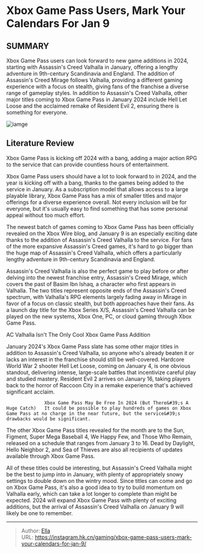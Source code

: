 # Xbox Game Pass Users, Mark Your Calendars For Jan 9


## SUMMARY 



  Xbox Game Pass users can look forward to new game additions in 2024, starting with Assassin&#39;s Creed Valhalla in January, offering a lengthy adventure in 9th-century Scandinavia and England.   The addition of Assassin&#39;s Creed Mirage follows Valhalla, providing a different gaming experience with a focus on stealth, giving fans of the franchise a diverse range of gameplay styles.   In addition to Assassin&#39;s Creed Valhalla, other major titles coming to Xbox Game Pass in January 2024 include Hell Let Loose and the acclaimed remake of Resident Evil 2, ensuring there is something for everyone.  

![iamge](https://static1.srcdn.com/wordpress/wp-content/uploads/2024/01/xbox-game-pass-valhalla.jpg)

## Literature Review

Xbox Game Pass is kicking off 2024 with a bang, adding a major action RPG to the service that can provide countless hours of entertainment.




Xbox Game Pass users should have a lot to look forward to in 2024, and the year is kicking off with a bang, thanks to the games being added to the service in January. As a subscription model that allows access to a large playable library, Xbox Game Pass has a mix of smaller titles and major offerings for a diverse experience overall. Not every inclusion will be for everyone, but it&#39;s usually easy to find something that has some personal appeal without too much effort.




The newest batch of games coming to Xbox Game Pass has been officially revealed on the Xbox Wire blog, and January 9 is an especially exciting date thanks to the addition of Assassin&#39;s Creed Valhalla to the service. For fans of the more expansive Assassin&#39;s Creed games, it&#39;s hard to go bigger than the huge map of Assassin&#39;s Creed Valhalla, which offers a particularly lengthy adventure in 9th-century Scandinavia and England.


 

Assassin&#39;s Creed Valhalla is also the perfect game to play before or after delving into the newest franchise entry, Assassin&#39;s Creed Mirage, which covers the past of Basim Ibn Ishaq, a character who first appears in Valhalla. The two titles represent opposite ends of the Assassin&#39;s Creed spectrum, with Valhalla&#39;s RPG elements largely fading away in Mirage in favor of a focus on classic stealth, but both approaches have their fans. As a launch day title for the Xbox Series X/S, Assassin&#39;s Creed Valhalla can be played on the new systems, Xbox One, PC, or cloud gaming through Xbox Game Pass.





 AC Valhalla Isn&#39;t The Only Cool Xbox Game Pass Addition 
          

January 2024&#39;s Xbox Game Pass slate has some other major titles in addition to Assassin&#39;s Creed Valhalla, so anyone who&#39;s already beaten it or lacks an interest in the franchise should still be well-covered. Hardcore World War 2 shooter Hell Let Loose, coming on January 4, is one obvious standout, delivering intense, large-scale battles that incentivize careful play and studied mastery. Resident Evil 2 arrives on January 16, taking players back to the horror of Raccoon City in a remake experience that&#39;s achieved significant acclaim.

                  Xbox Game Pass May Be Free In 2024 (But There&#39;s A Huge Catch)   It could be possible to play hundreds of games on Xbox Game Pass at no charge in the near future, but the service&#39;s drawbacks would be significant.   




The other Xbox Game Pass titles revealed for the month are   to the Sun, Figment, Super Mega Baseball 4, We Happy Few, and Those Who Remain, released on a schedule that ranges from January 3 to 16. Dead by Daylight, Hello Neighbor 2, and Sea of Thieves are also all recipients of updates available through Xbox Game Pass.

All of these titles could be interesting, but Assassin&#39;s Creed Valhalla might be the best to jump into in January, with plenty of appropriately snowy settings to double down on the wintry mood. Since titles can come and go on Xbox Game Pass, it&#39;s also a good idea to try to build momentum on Valhalla early, which can take a lot longer to complete than might be expected. 2024 will expand Xbox Game Pass with plenty of exciting additions, but the arrival of Assassin&#39;s Creed Valhalla on January 9 will likely be one to remember.



---

> Author: [Ella](https://instagram.hk.cn/)  
> URL: https://instagram.hk.cn/gaming/xbox-game-pass-users-mark-your-calendars-for-jan-9/  

